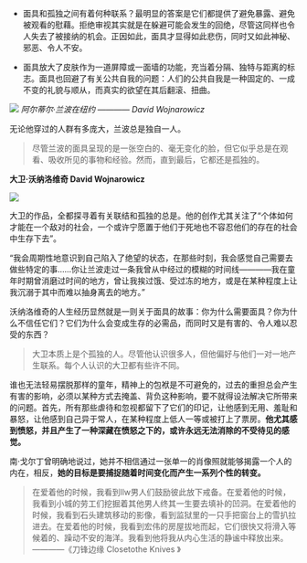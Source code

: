 - 面具和孤独之间有着何种联系？最明显的答案是它们都提供了避免暴露、避免被观看的慰藉。拒绝审视其实就是在躲避可能会发生的回绝，尽管这同样也令人失去了被接纳的机会。正因如此，面具才显得如此悲伤，同时又如此神秘、邪恶、令人不安。

- 面具放大了皮肤作为一道屏障或一面墙的功能，充当着分隔、独特与距离的标志。面具也回避了有关公共自我的问题：人们的公共自我是一种固定的、一成不变的礼貌与顺从，而真实的欲望在其后翻滚、扭曲。

![](/assets/B3-AY150_ARTHUR_1000V_20180626131516.jpg)
*阿尔蒂尔·兰波在纽约 ———— David Wojnarowicz*

无论他穿过的人群有多庞大，兰波总是独自一人。

> 尽管兰波的面具呈现的是一张空白的、毫无变化的脸，但它似乎总是在观看、吸收所见的事物和经验。然而，直到最后，它都还是孤独的。

**大卫·沃纳洛维奇 David Wojnarowicz**

![](/assets/Snipaste_2019-03-09_14-50-43.png)

大卫的作品，全都探寻着有关联结和孤独的总是。他的创作尤其关注了“个体如何才能在一个敌对的社会，一个或许宁愿置于他们于死地也不容忍他们的存在的社会中生存下去”。

“我会周期性地意识到自己陷入了绝望的状态，在那些时刻，我会感觉自己需要去做些特定的事……你让兰波走过一条我曾从中经过的模糊的时间线————我在童年时期曾消磨过时间的地方，曾让我挨过饿、受过冻的地方，或是在某种程度上让我沉溺于其中而难以抽身离去的地方。”

沃纳洛维奇的人生经历显然就是一则关于面具的故事：你为什么需要面具？你为什么不信任它们？它们为什么会变成生存的必需品，而同时又是有害的、令人难以忍受的东西？

> 大卫本质上是个孤独的人。尽管他认识很多人，但他偏好与他们一对一地产生联系。每个人认识的大卫都有些许不同。

谁也无法轻易摆脱那样的童年，精神上的包袱是不可避免的，过去的重担总会产生有害的影响，必须以某种方式去掩盖、背负这种影响，要不就得设法解决它所带来的问题。首先，所有那些虐待和忽视都留下了它们的印记，让他感到无用、羞耻和暴怒，让他感到自己异于常人，在某种程度上低人一等或被打上了票房。**他尤其感到愤怒，并且产生了一种深藏在愤怒之下的，或许永远无法消除的不受待见的感觉。**

南·戈尔丁曾明确地说过，她并不相信通过一张单一的肖像照就能够揭露一个人的内在，相反，**她的目标是要捕捉随着时间变化而产生一系列个性的转变。**

> 在爱着他的时候，我看到llw男人们鼓励彼此放下戒备。在爱着他的时候，我看到小城的劳工们挖掘着其他男人终其一生要去填补的凹洞。在爱着他的时候，我看到石头建筑移动的影像，看到监狱里的一只手把窗台上的雪扒拉进去。在爱着他的时候，我看到宏伟的房屋拔地而起，它们很快又将滑入等候着的、躁动不安的海洋。我看到他将我从内心生活的静谧中释放出来。————《刀锋边缘 Closetothe Knives 》